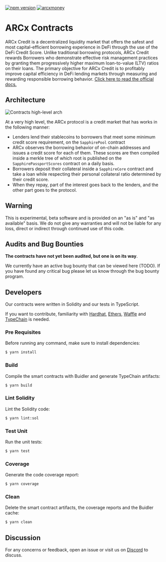 [![npm version](https://badge.fury.io/js/%40arcxgame%2Fcontracts.svg)](https://badge.fury.io/js/%40arcxgame%2Fcontracts)
[![arcxmoney](https://circleci.com/gh/arcxmoney/contracts.svg?style=svg&circle-token=9efd5821c24db49c53c74b3ebe7fe5db7bc1dfe2)](https://app.circleci.com/pipelines/github/arcxmoney/contracts)

# ARCx Contracts 

ARCx Credit is a decentralized liquidity market that offers the safest and most capital-efficient borrowing experience in DeFi through the use of the DeFi Credit Score. Unlike traditional borrowing protocols, ARCx Credit rewards Borrowers who demonstrate effective risk management practices by granting them progressively higher maximum loan-to-value (LTV) ratios on their loans. The primary objective for ARCx Credit is to profitably improve capital efficiency in DeFi lending markets through measuring and rewarding responsible borrowing behavior. [Click here to read the official docs.](https://wiki.arcx.money/welcome/arcx-credit-introduction)

## Architecture

![Contracts high-level arch](https://user-images.githubusercontent.com/5834876/182736613-a1498b60-3b64-4119-91e0-728ff0d22044.png)

At a very high level, the ARCx protocol is a credit market that has works in the following manner:

- Lenders lend their stablecoins to borrowers that meet some minimum credit score requirement, on the `SapphirePool` contract
- ARCx observes the borrowing behavior of on-chain addresses and issues a credit score for each of them. These scores are then compiled inside a merkle tree of which root is published on the `SapphirePassportScores` contract on a daily basis.
- Borrowers deposit their collateral inside a `SapphireCore` contract and take a loan while respecting their personal collateral ratio determined by their credit score.
- When they repay, part of the interest goes back to the lenders, and the other part goes to the protocol.



## Warning

This is experimental, beta software and is provided on an "as is" and "as available" basis. We do not give any warranties and will not be liable for any loss, direct or indirect through continued use of this code.



## Audits and Bug Bounties

**The contracts have not yet been audited, but one is on its way**.

We currently have an active bug bounty that can be viewed here (TODO). If you have found any critical bug please let us know through the bug bounty program.



## Developers

Our contracts were written in Solidity and our tests in TypeScript.

If you want to contribute, familiarity with [Hardhat](https://github.com/nomiclabs/hardhat), [Ethers](https://github.com/ethers-io/ethers.js), [Waffle](https://github.com/EthWorks/Waffle) and [TypeChain](https://github.com/ethereum-ts/TypeChain) is needed.

### Pre Requisites

Before running any command, make sure to install dependencies: 

```sh
$ yarn install
```

### Build

Compile the smart contracts with Buidler and generate TypeChain artifacts:

```sh
$ yarn build
```

### Lint Solidity

Lint the Solidity code:

```sh
$ yarn lint:sol
```

### Test Unit

Run the unit tests:

```sh
$ yarn test
```

### Coverage

Generate the code coverage report:

```sh
$ yarn coverage
```

### Clean

Delete the smart contract artifacts, the coverage reports and the Buidler cache:

```sh
$ yarn clean
```



## Discussion

For any concerns or feedback, open an issue or visit us on [Discord](https://discord.gg/skwz6je) to discuss.
